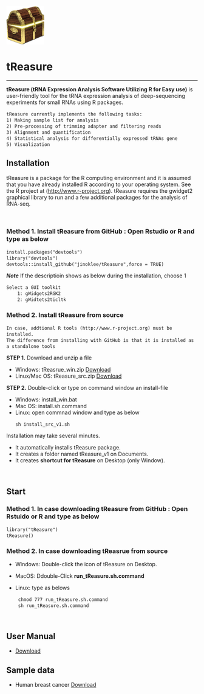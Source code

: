 

<img src = "https://github.com/jinoklee/tReasure/blob/master/inst/extdata/tresure.png" width="100" height="100" />


# tReasure
***
**tReasure (tRNA Expression Analysis Software Utilizing R for Easy use)** is user-friendly tool for the tRNA expression analysis of deep-sequencing experiments for small RNAs using R packages. 

    tReasure currently implements the following tasks:
    1) Making sample list for analysis
    2) Pre-processing of trimming adapter and filtering reads
    3) Alignment and quantification
    4) Statistical analysis for differentially expressed tRNAs gene
    5) Visualization 

## Installation       
tReasure is a package for the R computing environment and it is assumed that you have already installed R according to your operating system. See the R project at (http://www.r-project.org). tReasure requires the gwidget2 graphical library to run and a few additional packages for the analysis of RNA-seq. 

<br/>   

### **Method 1. Install tReasure from GitHub**  : Open Rstudio or R and type as below   
   
    install.packages("devtools")
    library("devtools")
    devtools::install_github("jinoklee/tReasure",force = TRUE)
    
   ***Note*** If the descriptioin shows as below during the installation, choose 1 
    
    
    Select a GUI toolkit
        1: gWidgets2RGK2
        2: gWidtets2ticltk
    

### **Method 2. Install tReasure from source**   
    In case, addtional R tools (http://www.r-project.org) must be installed.
    The difference from installing with GitHub is that it is installed as a standalone tools

   **STEP 1.** Download and unzip a file
   + Windows: tReasrue_win.zip [Download](doc/install/tReasure_win.zip)
   + Linux/Mac OS: tReasure_src.zip [Download](doc/insta;;/tReasure_src.zip)     

   **STEP 2.** Double-click or type on command window an install-file  
   + Windows: install_win.bat
   + Mac OS: install.sh.command
   + Linux: open commnad window and type as below       
        ~~~   
        sh install_src_v1.sh
        ~~~   

Installation may take several minutes. 
+ It automatically installs tReasure package.
+ It creates a folder named tReasure_v1 on Documents. 
+ It creates **shortcut for tReasure** on Desktop (only Window).

<br/>

## Start   
### **Method 1. In case downloading tReasure from GitHub**  : Open Rstuido or R and type as below  
  
    
    library("tReasure")
    tReasure()
       

### **Method 2.  In case downloading tReasrue from source**  
   + Windows: Double-click the icon of tReasure on Desktop.  

   + MacOS: Ddouble-Click **run_tReasure.sh.command**   

   + Linux: type as belows         
       ~~~
        chmod 777 run_tReasure.sh.command
        sh run_tReasure.sh.command
       ~~~
    
<br/>   

## User Manual
* [Download](doc/tReasure-UserManual.pdf)

## Sample data  
* Human breast cancer [Download](https://www.dropbox.com/sh/phkerfxxq3jmgo9/AAC3sR1rWWo5DsTZAD3_VUANa?dl=0)  




